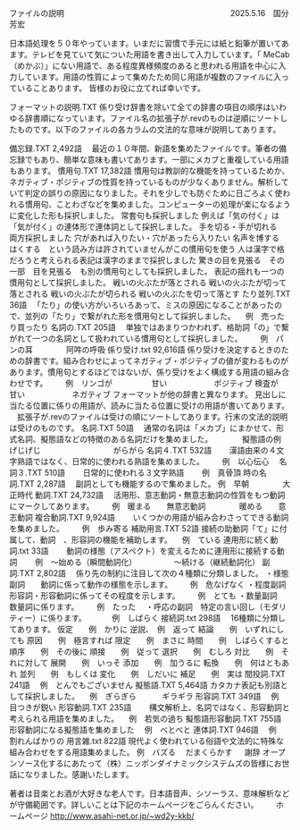 
ファイルの説明
　　　　　　　　　　　　　　　　　　　　　2025.5.16　国分芳宏


日本語処理を５０年やっています。いまだに習慣で手元には紙と鉛筆が置いてあます。テレビを見ていて気についた用語を書き出して入力しています。「 MeCab（めかぶ）」にない用語で、ある程度異様頻度のあると思われる用語を中心に入力しています。用語の性質によって集めたため同じ用語が複数のファイルに入っていることあります。
皆様のお役に立てれば幸いです。

フォーマットの説明.TXT
係り受け辞書を除いて全ての辞書の項目の順序はいわゆる辞書順になっています。ファイル名の拡張子が.revのものは逆順にソートしたものです。以下のファイルの各カラムの文法的な意味が説明してあります。

備忘録.TXT 2,492語
　最近の１０年間、新語を集めたファイルです。筆者の備忘録でもあり、簡単な意味も書いてあります。一部にメカブと重複している用語もあります。
慣用句.TXT 17,382語
慣用句は教訓的な機能を持っているためか、ネガティブ・ポジティブの性質を持っているものが少なくありません。解析していて判定の誤りの原因になりました。それを少しでも防ぐために日ごろよく使われる慣用句、ことわざなどを集めました。コンピューターの処理が楽になるように変化した形も採択しました。
常套句も採択しました
例えば「気の付く」は「気が付く」の連体形で連体詞として採択しました。
手を切る・手が切れる　　両方採択しました
穴があれば入りたい・穴があったら入りたい
名声を博する　　　はくする　という読み方は許されていませんがこの慣用句を使う
人は漢字で格だろうと考えられる表記は漢字のままで採択しました
驚きの目を見張る　その一部　目を見張る　も別の慣用句としても採択しました。
表記の揺れも一つの慣用句として採択しました。
戦いの火ぶたが落とされる
戦いの火ぶたが切って落とされる
戦いの火ぶたが切られる
戦いの火ぶたを切って落とす
たり並列.TXT 36語
　「たり」の使い方がいろいろあって、ミスの原因になることがあったので、並列の「たり」で繋がれた形を慣用句として採択しました。
　例　売ったり買ったり
名詞の.TXT 205語
　単独ではあまりつかわれず、格助詞「の」で繋がれて一つの名詞として扱われている慣用句として採択しました。
　　例　パンの耳
　　　　阿吽の呼吸
係り受け.txt 92,616語
係り受けを決定するときのための辞書です。組み合わせによってネガティブ・ポジティブの値が変わるものがあります。慣用句とするほどではないが、係り受けをよく構成する用語の組み合わせです。
　　例　リンゴが　　　　　甘い　　　　　　ポジティブ
検査が　　　　　　甘い　　　　　　ネガティブ
フォーマットが他の辞書と異なります。
見出しに当たる位置に係りの用語が、読みに当たる位置に受けの用語が書いてあります。
　拡張子が.revのファイルは受けの順にソートしてあります。行末の文法的説明は受けのものです。
名詞.TXT 50語
　通常の名詞は「メカブ」にまかせて、形式名詞、擬態語などの特徴のある名詞だけを集めました。　
　　　擬態語の例　げじげじ
　　　　　　　　　がらがら
名詞４.TXT 532語
　　漢語由来の４文字熟語ではなく、日常的に使われる熟語を集めました。
　　例　以心伝心　
名詞３.TXT 510語
　　日常的に使われる３文字熟語
　　例　真骨頂
時の名詞.TXT 2,287語
　副詞としても機能するので集めました。
例　早朝
　　　　大正時代
動詞.TXT 24,732語
　活用形、意志動詞・無意志動詞の性質をもつ動詞にマークしてあります。
　　例　暖まる　　無意志動詞
　　　　暖める　　意志動詞
複合動詞.TXT 9,924語
　　いくつかの用語が組み合わさってできる動詞を集めました。
　　例　歩み寄る
補助用言.TXT 52語
接続の助動詞「て」に付属して、動詞　、形容詞の機能を補助します。
　例　ている
連用形に続く動詞.txt 33語
　　動詞の様態（アスペクト）を変えるために連用形に接続する動詞
　　例　～始める（瞬間動詞化）　
　　　　～続ける（継続動詞化）
副詞.TXT 2,802語
　係り先の制約に注目して次の４種類に分類しました。
・様態副詞　　動詞に係って動作の様態を示します。
　　例　危なげなく
・程度副詞　　形容詞・形容動詞に係ってその程度を示します。
　　例　とても
・数量副詞　　数量詞に係ります。
　　例　たった
　・呼応の副詞　特定の言い回し（モダリティー）に係ります。
　　　例　しばらく
接続詞.txt 298語
　16種類に分類してあります。
仮定　　例　かりに
逆説、　例　返って
結論　　例　いずれにしても
原因　　例　極言すれば
限定　　例　まさに
時間　　例　しばらくすると
順序　　例　その後に
順接　　例　従って
選択　　例　むしろ
対比　　例　それに対して
展開　　例　いっそ
添加　　例　加うるに
転換　　例　何はともあれ
並列　　例　もしくは
変化　　例　しだいに
補足　　例　実は
間投詞.TXT 241語
　例　とんでもございません
擬態語.TXT 5,464語
  カタカナ表記も別語として採択しました。
　例　ぎらぎら
　　　ギラギラ
形容詞.TXT 349語
　例　目つきが鋭い
形容動詞.TXT 235語
　　構文解析上、名詞ではなく、形容動詞と考えられる用語を集めました。
　例　若気の過ち
擬態語形容動詞.TXT 755語
形容動詞になる擬態語を集めました　
例　べとべと
連体詞.TXT 946語
　例　割れんばかりの
用言雑.txt 822語
現代よく使われている俗語や文法的に特殊な組み合わせをする用語集めました。
例　バズる
　だまくらかす
 
謝辞
オープンソース化するにあたって（株）ニッポンダイナミックシステムズの皆様にお世話になりました。感謝いたします。

著者は音楽とお酒が大好きな老人です。日本語音声、シソーラス、意味解析などが守備範囲です。詳しいことは下記のホームページをごらんください。
　　ホームページ
http://www.asahi-net.or.jp/~wd2y-kkb/
